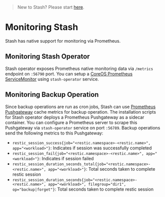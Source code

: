 > New to Stash? Please start [here](/docs/tutorial.md).

# Monitoring Stash

Stash has native support for monitoring via Prometheus.

## Monitoring Stash Operator
Stash operator exposes Prometheus native monitoring data via `/metrics` endpoint on `:56790` port. You can setup a [CoreOS Prometheus ServiceMonitor](https://github.com/coreos/prometheus-operator) using `stash-operator` service.

## Monitoring Backup Operation
Since backup operations are run as cron jobs, Stash can use [Prometheus Pushgateway](https://github.com/prometheus/pushgateway) cache metrics for backup operation. The installation scripts for Stash operator deploys a Prometheus Pushgateway as a sidecar container. You can configure a Prometheus server to scrape this Pushgateway via `stash-operator` service on port `:56789`. Backup operations send the following metrics to this Pushgateway:

 - `restic_session_success{job="<restic.namespace>-<restic.name>", app="<workload>"}`: Indicates if session was successfully completed
 - `restic_session_fail{job="<restic.namespace>-<restic.name>", app="<workload>"}`: Indicates if session failed
 - `restic_session_duration_seconds_total{job="<restic.namespace>-<restic.name>", app="<workload>"}`: Total seconds taken to complete restic session
 - `restic_session_duration_seconds{job="<restic.namespace>-<restic.name>", app="<workload>", filegroup="dir1", op="backup|forget"}`: Total seconds taken to complete restic session
